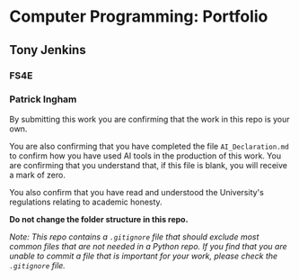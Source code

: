 # Computer Programming: Portfolio

## Tony Jenkins

### FS4E
### Patrick Ingham

By submitting this work you are confirming that the work in this repo is your own. 

You are also confirming that you have completed the file `AI_Declaration.md` to confirm how you have
used AI tools in the production of this work. You are confirming that you understand that, if this file 
is blank, you will receive a mark of zero.

You also confirm that you have read and understood the University's regulations relating to academic honesty.

**Do not change the folder structure in this repo.** 

*Note: This repo contains a ``.gitignore`` file that should exclude most common files that are not needed 
in a Python repo. If you find that you are unable to commit a file that is important for your work, please 
check the ``.gitignore`` file.*
